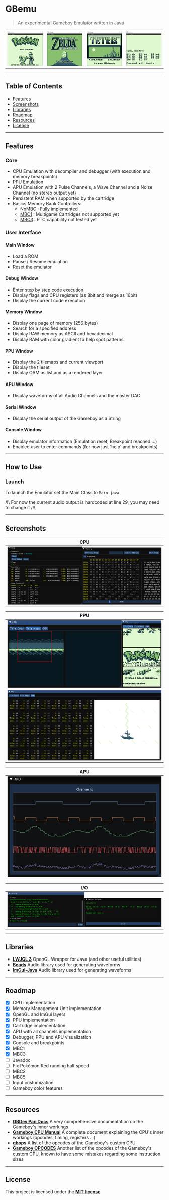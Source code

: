 # GBemu

> An experimental Gameboy Emulator written in Java

|  |  |  |  |
|---|---|---|---|
|![Pokemon](img/pokemon.png)|![Zelda](img/zelda.png)|![Tetris](img/tetris.png)|![CPU Test](img/cpu_instr.png)|


---

## Table of Contents

- [Features](#features)
- [Screenshots](#screenshots)
- [Libraries](#libraries)
- [Roadmap](#roadmap)
- [Resources](#resources)
- [License](#license)

---

## Features
### Core
* CPU Emulation with decompiler and debugger (with execution and memory breakpoints)
* PPU Emulation
* APU Emulation with 2 Pulse Channels, a Wave Channel and a Noise Channel (no stereo output yet)
* Persistent RAM when supported by the cartridge
* Basics Memory Bank Controllers:
    - [NoMBC](https://gbdev.io/pandocs/nombc.html) : Fully implemented
    - [MBC1](https://gbdev.io/pandocs/MBC1.html) : Multigame Cartridges not supported yet
    - [MBC3](https://gbdev.io/pandocs/MBC3.html) : RTC capability not tested yet
    
### User Interface

#### Main Window
- Load a ROM
- Pause / Resume emulation
- Reset the emulator

#### Debug Window
- Enter step by step code execution
- Display flags and CPU registers (as 8bit and merge as 16bit)
- Display the current code execution

#### Memory Window
- Display one page of memory (256 bytes)
- Search for a specified address
- Display RAW memory as ASCII and hexadecimal
- Display RAM with color gradient to help spot patterns

#### PPU Window
- Display the 2 tilemaps and current viewport
- Display the tileset
- Display OAM as list and as a rendered layer

#### APU Window
- Display waveforms of all Audio Channels and the master DAC

#### Serial Window
- Display the serial output of the Gameboy as a String

#### Console Window
- Display emulator information (Emulation reset, Breakpoint reached ...)
- Enabled user to enter commands (for now just 'help' and breakpoints)
  
---

## How to Use
### Launch
To launch the Emulator set the Main Class to ```Main.java```

/!\ For now the current audio output is hardcoded at line 29, you may need to change it /!\
  
---

## Screenshots
| CPU |
|-----|
|<img src="img/debug.png" width="48.5%" alt="CPU Window"><img src="img/memory.png" width="51.5%" alt="Memory Window">|

| PPU |
|-----|
|<img src="img/tilemap.png" width="74%" alt="Tilemaps"><img src="img/tiles.png" width="26%" alt="Tiles">|
|<img src="img/oam.png" width="100%" alt="OAM">|

| APU |
|-----|
|<img src="img/apu.png" alt="APU Window">|


| I/O |
|-----|
|<img src="img/console.png" width="50%" alt="Console Window"><img src="img/serial.png" width="50%" alt="Serial Output">|

---

## Libraries
- **[LWJGL 3](https://www.lwjgl.org/)** OpenGL Wrapper for Java (and other useful utilities)
- **[Beads](http://www.beadsproject.net/)** Audio library used for generating waveforms
- **[ImGui-Java](https://github.com/SpaiR/imgui-java)** Audio library used for generating waveforms

---

## Roadmap
* [x] CPU implementation
* [x] Memory Management Unit implementation
* [x] OpenGL and ImGui layers
* [x] PPU implementation
* [x] Cartridge implementation
* [x] APU with all channels implementation
* [x] Debugger, PPU and APU visualization
* [x] Console and breakpoints
* [x] MBC1
* [x] MBC3
* [ ] Javadoc
* [ ] Fix Pokémon Red running half speed 
* [ ] MBC2
* [ ] MBC5
* [ ] Input customization
* [ ] Gameboy color features

---

## Resources
- **[GBDev Pan Docs](https://gbdev.io/pandocs/)** A very comprehensive documentation on the Gameboy's inner workings
- **[Gameboy CPU Manual](http://marc.rawer.de/Gameboy/Docs/GBCPUman.pdf)** A complete document explaining the CPU's inner workings (opcodes, timing, registers ...)
- **[gbops](https://izik1.github.io/gbops/)** A list of the opcodes of the Gameboy's custom CPU
- **[Gameboy OPCODES](https://www.pastraiser.com/cpu/gameboy/gameboy_opcodes.html)** Another list of the opcodes of the Gameboy's custom CPU, known to have some mistakes regarding some instruction sizes

---

## License

This project is licensed under the **[MIT license](http://opensource.org/licenses/mit-license.php)**
